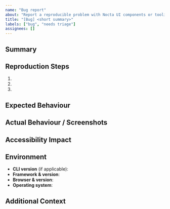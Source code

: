```yaml
---
name: "Bug report"
about: "Report a reproducible problem with Nocta UI components or tooling"
title: "[Bug] <short summary>"
labels: ["bug", "needs triage"]
assignees: []
---
```


## Summary

<!-- Describe the bug in one or two sentences. -->

## Reproduction Steps

1. <!-- e.g. Run `npx nocta-ui add button` -->
2. <!-- e.g. Navigate to /docs/button -->
3. <!-- e.g. Click the primary button -->

## Expected Behaviour

<!-- What should happen instead? -->

## Actual Behaviour / Screenshots

<!-- What actually happens? Include screenshots, GIFs, or console output if available. -->

## Accessibility Impact

<!-- Describe any observed accessibility regressions (keyboard traps, missing announcements, low contrast, etc.). -->

## Environment

- **CLI version** (if applicable): <!-- e.g. 0.1.2 -->
- **Framework & version**: <!-- e.g. Next.js 15.1 -->
- **Browser & version**: <!-- e.g. Chrome 127 -->
- **Operating system**: <!-- e.g. macOS 14.6 -->

## Additional Context

<!-- Add any other context, logs, or related issues/PRs here. -->

